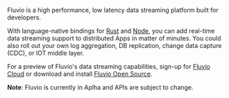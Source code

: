 Fluvio is a high performance, low latency data streaming platform built for developers.

With language-native bindings for <a href="https://www.rust-lang.org/" target="_blank">Rust</a> and <a href="https://nodejs.org/" target="_blank">Node</a>, you can add real-time data streaming support to distributed Apps in matter of minutes. You could also roll out your own log aggregation, DB replication, change data capture (CDC), or IOT middle layer.

For a preview of Fluvio's data streaming capabilities, sign-up for <a href="https://app.fluvio.io/signup" target="_blank">Fluvio Cloud</a> or download and install <a href="https://github.com/infinyon/fluvio" target="_blank">Fluvio Open Source</a>.

**Note**: Fluvio is currently in Aplha and APIs are subject to change.



<!-- 
Next generation collaboration tools, distributed Apps, data pipelines, ML streams, IOT aggregators need a powerful infrastructure to process **data in real-time**.

Fluvio is an **open source** data streaming platform **built for developers**.  Whether you're looking to add data streaming capabilities to your application, need to aggregate logs for your infrastructure, or are seeking a Change Data Capture (CDC) solution, Fluvio is the data streaming platform for you.

<ins>Alpha-1</ins> focuses on **core data streaming** use cases such as _Log aggregation_, _Db capture (CDC)_, and simple _Collaboration Apps_. 

=================

Expectations for Apps that deliver **data in real-time** is at an all-time high.

The need for data driven collaborative tools - with emphasis on real-time decision making - is at an all-time high.


Everything is going digital, off touch, automated, highly 
customizable, self healing, and ML driven.

collaboration based on data pipelines is critical.   data stream based infrastructure is key to unlock that productivity...

The need for data driven collaborative tools - with emphasis on real-time decision making - is at an all-time high.


=======================

without data driven infrastructure   and capability,  your businesses are dead in post covid world.   everything is going digital,  off touch, automated, highly customizable, massive sensor integration and ML driven algorithm.

=======================

Expectations for application with real-time data analysis and decision making capabilities is at an all-time high. 

With Fluvio **real-time streaming platform** developers can give their application a highly resilient data layer optimized for speed, scale, security and resiliency. 

=======================

Build powerful distributed apps on Fluvio **real-time streaming** platform. Cloud native backend and small footprint client, makes it ideal for any environment, _data center_, _cloud_ , or _IOT_

No infrastructure to manage, just create an account on [Fluvio Cloud](docs/getting-started/quick-start/) and start streaming. Checkout our blog [From zero to streaming in 5 minutes](/docs/getting-started/overview/)

=======================
-->
